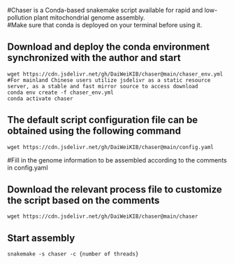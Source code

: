 #Chaser is a Conda-based snakemake script available for rapid and low-pollution plant mitochondrial genome assembly.  
#Make sure that conda is deployed on your terminal before using it.  

## Download and deploy the conda environment synchronized with the author and start  
    
    wget https://cdn.jsdelivr.net/gh/DaiWeiKIB/chaser@main/chaser_env.yml    #For mainland Chinese users utilize jsdelivr as a static resource server, as a stable and fast mirror source to access download  
    conda env create -f chaser_env.yml  
    conda activate chaser  

## The default script configuration file can be obtained using the following command  

    wget https://cdn.jsdelivr.net/gh/DaiWeiKIB/chaser@main/config.yaml  
    
#Fill in the genome information to be assembled according to the comments in config.yaml  

## Download the relevant process file to customize the script based on the comments  

    wget https://cdn.jsdelivr.net/gh/DaiWeiKIB/chaser@main/chaser

## Start assembly  

    snakemake -s chaser -c {number of threads}


